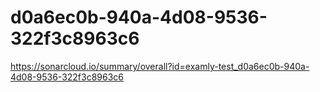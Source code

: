 # d0a6ec0b-940a-4d08-9536-322f3c8963c6
https://sonarcloud.io/summary/overall?id=examly-test_d0a6ec0b-940a-4d08-9536-322f3c8963c6
